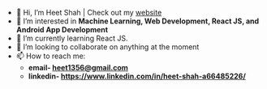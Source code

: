 - 👋 Hi, I’m Heet Shah | Check out my [website](heetsworld.com)
- 👀 I’m interested in **Machine Learning, Web Development, React JS, and Android App Development**
- 🌱 I’m currently learning React JS.
- 💞️ I’m looking to collaborate on anything at the moment
- 📫 How to reach me: 
  -  **email- heet1356@gmail.com**
  -  **linkedin- https://www.linkedin.com/in/heet-shah-a66485226/**
  

<!---
hxxtsxxh/hxxtsxxh is a ✨ special ✨ repository because its `README.md` (this file) appears on your GitHub profile.
You can click the Preview link to take a look at your changes.
--->
